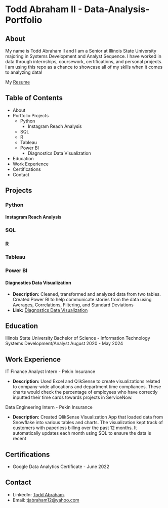 # Todd Abraham II - Data-Analysis-Portfolio
## About
My name is Todd Abraham II and I am a Senior at Illinois State University majoring in Systems Development and Analyst Sequence. I have worked in data through internships, coursework, certifications, and personal projects. I am using this repo as a chance to showcase all of my skills when it comes to analyzing data!

My [Resume](Resume-Link)

## Table of Contents
  - About
  - Portfolio Projects
     - Python
          - Instagram Reach Analysis
     - SQL
     - R
     - Tableau
     - Power BI
         - Diagnostics Data Visualization
  - Education
  - Work Experience
  - Certifications
  - Contact

## Projects

### Python

  #### Instagram Reach Analysis

### SQL


### R


### Tableau


### Power BI

  #### Diagnostics Data Visualization
  - **Description:** Cleaned, transformed and analyzed data from two tables. Created Power BI to help communicate stories from the data using Averages, Correlations, Filtering, and Standard Deviations
  - **Link:** [Diagnostics Data Visualization](https://app.powerbi.com/groups/me/reports/982b31f7-66d7-4a9c-8554-7b92df369199/ReportSectionfe628475d50300908846?experience=power-bi)

## Education
Illinois State University
Bachelor of Science - Information Technology Systems Development/Analyst
August 2020 - May 2024

## Work Experience
IT Finance Analyst Intern - Pekin Insurance
- **Description:** Used Excel and QlikSense to create visualizations related to company-wide allocations and department time compliances. These charts would check the percentage of employees who have correctly inputted their time cards towards projects in ServiceNow. 

Data Engineering Intern - Pekin Insurance
- **Description:** Created QlikSense Visualization App that loaded data from Snowflake into various tables and charts. The visualization kept track of customers with paperless billing over the past 12 months. It automatically updates each month using SQL to ensure the data is recent

## Certifications
- Google Data Analytics Certificate - June 2022 

## Contact
- LinkedIn: [Todd Abraham](https://www.linkedin.com/in/todd-abraham-ii/).
- Email: tjabraham12@yahoo.com
